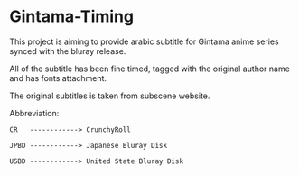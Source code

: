 # Gintama-Timing

This project is aiming to provide arabic subtitle for Gintama anime series synced with the bluray release.

All of the subtitle has been fine timed, tagged with the original author name and has fonts attachment.

The original subtitles is taken from subscene website.

Abbreviation:

    CR   ------------> CrunchyRoll

    JPBD ------------> Japanese Bluray Disk

    USBD ------------> United State Bluray Disk

